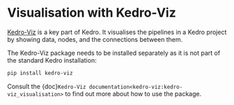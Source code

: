 # Visualisation with Kedro-Viz

[Kedro-Viz](https://github.com/kedro-org/kedro-viz) is a key part of Kedro. It visualises the pipelines in a Kedro project by showing data, nodes, and the connections between them.

The Kedro-Viz package needs to be installed separately as it is not part of the standard Kedro installation:

```bash
pip install kedro-viz
```

Consult the {doc}`Kedro-Viz documentation<kedro-viz:kedro-viz_visualisation>` to find out more about how to use the package.